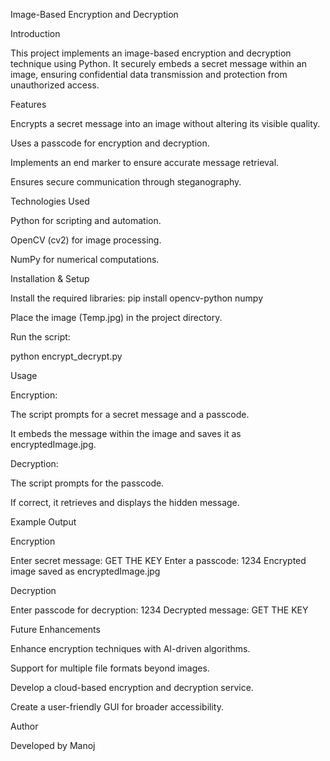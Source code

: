 Image-Based Encryption and Decryption

Introduction

This project implements an image-based encryption and decryption technique using Python. It securely embeds a secret message within an image, ensuring confidential data transmission and protection from unauthorized access.

Features

Encrypts a secret message into an image without altering its visible quality.

Uses a passcode for encryption and decryption.

Implements an end marker to ensure accurate message retrieval.

Ensures secure communication through steganography.

Technologies Used

Python for scripting and automation.

OpenCV (cv2) for image processing.

NumPy for numerical computations.

Installation & Setup

Install the required libraries:
pip install opencv-python numpy

Place the image (Temp.jpg) in the project directory.

Run the script:

python encrypt_decrypt.py

Usage

Encryption:

The script prompts for a secret message and a passcode.

It embeds the message within the image and saves it as encryptedImage.jpg.

Decryption:

The script prompts for the passcode.

If correct, it retrieves and displays the hidden message.

Example Output

Encryption

Enter secret message: GET THE KEY
Enter a passcode: 1234
Encrypted image saved as encryptedImage.jpg

Decryption

Enter passcode for decryption: 1234
Decrypted message: GET THE KEY

Future Enhancements

Enhance encryption techniques with AI-driven algorithms.

Support for multiple file formats beyond images.

Develop a cloud-based encryption and decryption service.

Create a user-friendly GUI for broader accessibility.

Author

Developed by Manoj

